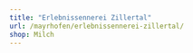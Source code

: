 ```yaml
---
title: "Erlebnissennerei Zillertal"
url: /mayrhofen/erlebnissennerei-zillertal/
shop: Milch
---
```

